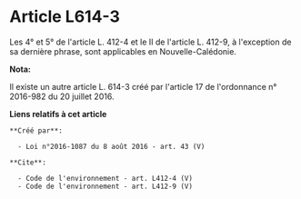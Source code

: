 # Article L614-3

Les 4° et 5° de l'article L. 412-4 et le II de l'article L. 412-9, à l'exception de sa dernière phrase, sont applicables en
Nouvelle-Calédonie.

**Nota:**

Il existe un autre article L. 614-3 créé par l'article 17 de l'ordonnance n° 2016-982 du 20 juillet 2016.

**Liens relatifs à cet article**

	**Créé par**:

	  - Loi n°2016-1087 du 8 août 2016 - art. 43 (V)

	**Cite**:

	  - Code de l'environnement - art. L412-4 (V)
	  - Code de l'environnement - art. L412-9 (V)
